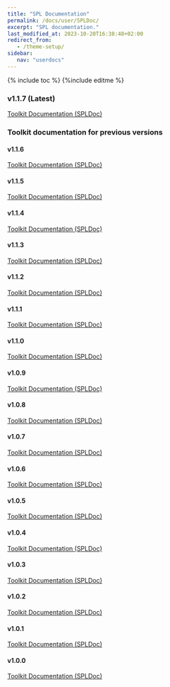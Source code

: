 ```yaml
---
title: "SPL Documentation"
permalink: /docs/user/SPLDoc/
excerpt: "SPL documentation."
last_modified_at: 2023-10-20T16:38:48+02:00
redirect_from:
   - /theme-setup/
sidebar:
   nav: "userdocs"
---
```

{% include toc %}
{%include editme %}

### v1.1.7 (Latest)

[Toolkit Documentation (SPLDoc)](/streamsx.websocket/doc/spldoc/html/)

### Toolkit documentation for previous versions

#### v1.1.6

[Toolkit Documentation (SPLDoc)](/streamsx.websocket/doc/v1.1.6/spldoc/html/)

#### v1.1.5

[Toolkit Documentation (SPLDoc)](/streamsx.websocket/doc/v1.1.5/spldoc/html/)

#### v1.1.4

[Toolkit Documentation (SPLDoc)](/streamsx.websocket/doc/v1.1.4/spldoc/html/)

#### v1.1.3

[Toolkit Documentation (SPLDoc)](/streamsx.websocket/doc/v1.1.3/spldoc/html/)

#### v1.1.2

[Toolkit Documentation (SPLDoc)](/streamsx.websocket/doc/v1.1.2/spldoc/html/)

#### v1.1.1

[Toolkit Documentation (SPLDoc)](/streamsx.websocket/doc/v1.1.1/spldoc/html/)

#### v1.1.0

[Toolkit Documentation (SPLDoc)](/streamsx.websocket/doc/v1.1.0/spldoc/html/)

#### v1.0.9

[Toolkit Documentation (SPLDoc)](/streamsx.websocket/doc/v1.0.9/spldoc/html/)

#### v1.0.8

[Toolkit Documentation (SPLDoc)](/streamsx.websocket/doc/v1.0.8/spldoc/html/)

#### v1.0.7

[Toolkit Documentation (SPLDoc)](/streamsx.websocket/doc/v1.0.7/spldoc/html/)

#### v1.0.6

[Toolkit Documentation (SPLDoc)](/streamsx.websocket/doc/v1.0.6/spldoc/html/)

#### v1.0.5

[Toolkit Documentation (SPLDoc)](/streamsx.websocket/doc/v1.0.5/spldoc/html/)

#### v1.0.4

[Toolkit Documentation (SPLDoc)](/streamsx.websocket/doc/v1.0.4/spldoc/html/)

#### v1.0.3

[Toolkit Documentation (SPLDoc)](/streamsx.websocket/doc/v1.0.3/spldoc/html/)

#### v1.0.2

[Toolkit Documentation (SPLDoc)](/streamsx.websocket/doc/v1.0.2/spldoc/html/)

#### v1.0.1

[Toolkit Documentation (SPLDoc)](/streamsx.websocket/doc/v1.0.1/spldoc/html/)

#### v1.0.0

[Toolkit Documentation (SPLDoc)](/streamsx.websocket/doc/v1.0.0/spldoc/html/)
